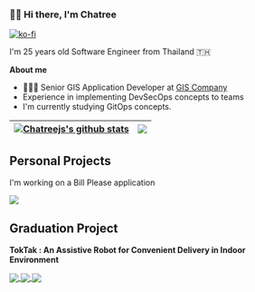 ### 👋🏻 Hi there, I'm Chatree
[![ko-fi](https://ko-fi.com/img/githubbutton_sm.svg)](https://ko-fi.com/Q5Q76NB0C)

I'm 25 years old Software Engineer from Thailand 🇹🇭

**About me**

- 👨🏽‍💻 Senior GIS Application Developer at [GIS Company](https://www.giscompany.co.th/en/home-english/)
- Experience in implementing DevSecOps concepts to teams
- I'm currently studying GitOps concepts.

| <a href="https://github.com/anuraghazra/github-readme-stats"><img align="center" src="https://github-readme-stats.vercel.app/api?username=chatreejs&show_icons=true&include_all_commits=true&theme=buefy&hide_border=true" alt="Chatreejs's github stats" /></a> | <a href="https://github.com/anuraghazra/github-readme-stats"><img align="center" src="https://github-readme-stats.vercel.app/api/top-langs/?username=chatreejs&layout=compact&theme=buefy&hide_border=true" /></a> |
| ------------- | ------------- |

## Personal Projects

I'm working on a Bill Please application

<a href="https://github.com/chatreejs/bill-please">
  <img align="center" src="https://github-readme-stats.vercel.app/api/pin/?username=chatreejs&repo=bill-please&theme=dracula" />
</a>

## Graduation Project

**TokTak : An Assistive Robot for Convenient Delivery in Indoor Environment**

<a href="https://github.com/chatreejs/assistiverobot-ros">
  <img align="center" src="https://github-readme-stats.vercel.app/api/pin/?username=chatreejs&repo=assistiverobot-ros&theme=dracula" />
</a>

<a href="https://github.com/chatreejs/assistiverobot-web-application">
  <img align="center" src="https://github-readme-stats.vercel.app/api/pin/?username=chatreejs&repo=assistiverobot-web-application&theme=dracula" />
</a>

<a href="https://github.com/chatreejs/assistiverobot-web-service">
  <img align="center" src="https://github-readme-stats.vercel.app/api/pin/?username=chatreejs&repo=assistiverobot-web-service&theme=dracula" />
</a>
